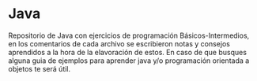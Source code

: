 # Java
Repositorio de Java con ejercicios de programación Básicos-Intermedios, en los comentarios de cada archivo se escribieron notas y consejos aprendidos a la hora de la elavoración de estos. En caso de que busques alguna guia de ejemplos para aprender java y/o programación orientada a objetos te será útil. 
